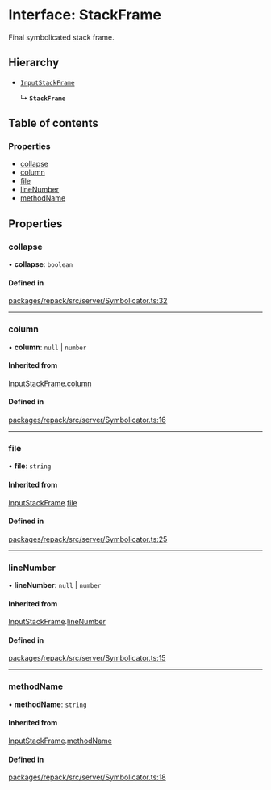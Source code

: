 # Interface: StackFrame

Final symbolicated stack frame.

## Hierarchy

- [`InputStackFrame`](./InputStackFrame.md)

  ↳ **`StackFrame`**

## Table of contents

### Properties

- [collapse](./StackFrame.md#collapse)
- [column](./StackFrame.md#column)
- [file](./StackFrame.md#file)
- [lineNumber](./StackFrame.md#linenumber)
- [methodName](./StackFrame.md#methodname)

## Properties

### collapse

• **collapse**: `boolean`

#### Defined in

[packages/repack/src/server/Symbolicator.ts:32](https://github.com/callstack/repack/blob/a78f6b9/packages/repack/src/server/Symbolicator.ts#L32)

___

### column

• **column**: ``null`` \| `number`

#### Inherited from

[InputStackFrame](./InputStackFrame.md).[column](./InputStackFrame.md#column)

#### Defined in

[packages/repack/src/server/Symbolicator.ts:16](https://github.com/callstack/repack/blob/a78f6b9/packages/repack/src/server/Symbolicator.ts#L16)

___

### file

• **file**: `string`

#### Inherited from

[InputStackFrame](./InputStackFrame.md).[file](./InputStackFrame.md#file)

#### Defined in

[packages/repack/src/server/Symbolicator.ts:25](https://github.com/callstack/repack/blob/a78f6b9/packages/repack/src/server/Symbolicator.ts#L25)

___

### lineNumber

• **lineNumber**: ``null`` \| `number`

#### Inherited from

[InputStackFrame](./InputStackFrame.md).[lineNumber](./InputStackFrame.md#linenumber)

#### Defined in

[packages/repack/src/server/Symbolicator.ts:15](https://github.com/callstack/repack/blob/a78f6b9/packages/repack/src/server/Symbolicator.ts#L15)

___

### methodName

• **methodName**: `string`

#### Inherited from

[InputStackFrame](./InputStackFrame.md).[methodName](./InputStackFrame.md#methodname)

#### Defined in

[packages/repack/src/server/Symbolicator.ts:18](https://github.com/callstack/repack/blob/a78f6b9/packages/repack/src/server/Symbolicator.ts#L18)
